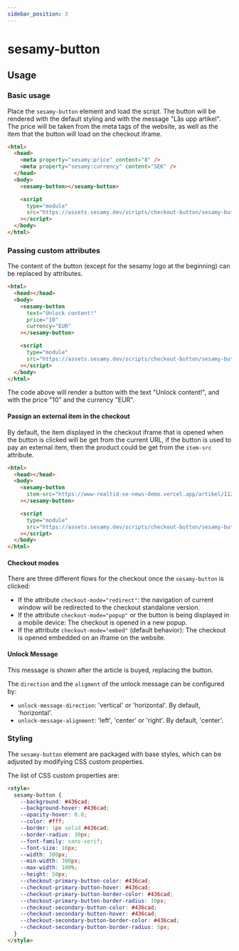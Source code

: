 ```yaml
---
sidebar_position: 3
---
```


# sesamy-button

## Usage

### Basic usage

Place the `sesamy-button` element and load the script. The button will be rendered with the default styling and with the message "Lås upp artikel". The price will be taken from the meta tags of the website, as well as the item that the button will load on the checkout iframe.

```html
<html>
  <head>
    <meta property="sesamy:price" content="8" />
    <meta property="sesamy:currency" content="SEK" />
  </head>
  <body>
    <sesamy-button></sesamy-button>

    <script
      type="module"
      src="https://assets.sesamy.dev/scripts/checkout-button/sesamy-button.min.js"
    ></script>
  </body>
</html>
```

### Passing custom attributes

The content of the button (except for the sesamy logo at the beginning) can be replaced by attributes.

```html
<html>
  <head></head>
  <body>
    <sesamy-button
      text="Unlock content!"
      price="10"
      currency="EUR"
    ></sesamy-button>

    <script
      type="module"
      src="https://assets.sesamy.dev/scripts/checkout-button/sesamy-button.min.js"
    ></script>
  </body>
</html>
```

The code above will render a button with the text "Unlock content!", and with the price "10" and the currency "EUR".

#### Passign an external item in the checkout

By default, the item displayed in the checkout iframe that is opened when the button is clicked will be get from the current URL, if the button is used to pay an external item, then the product could be get from the `item-src` attribute.

```html
<html>
  <head></head>
  <body>
    <sesamy-button
      item-src="https://www-realtid-se-news-demo.vercel.app/artikel/112273"
    ></sesamy-button>

    <script
      type="module"
      src="https://assets.sesamy.dev/scripts/checkout-button/sesamy-button.min.js"
    ></script>
  </body>
</html>
```

#### Checkout modes

There are three different flows for the checkout once the `sesamy-button` is clicked:

- If the attribute `checkout-mode="redirect"`: the navigation of current window will be redirected to the checkout standalone version.
- If the attribute `checkout-mode="popup"` or the button is being displayed in a mobile device: The checkout is opened in a new popup.
- If the attribute `checkout-mode="embed"` (default behavior): The checkout is opened embedded on an iframe on the website.

#### Unlock Message

This message is shown after the article is buyed, replacing the button.

The `direction` and the `aligment` of the unlock message can be configured by:

- `unlock-message-direction`: 'vertical' or 'horizontal'. By default, 'horizontal'.
- `unlock-message-alignment`: 'left', 'center' or 'right'. By default, 'center'.

### Styling

The `sesamy-button` element are packaged with base styles, which can be adjusted by modifying CSS custom properties.

The list of CSS custom properties are:

```html
<style>
  sesamy-button {
    --background: #436cad;
    --background-hover: #436cad;
    --opacity-hover: 0.8;
    --color: #fff;
    --border: 1px solid #436cad;
    --border-radius: 30px;
    --font-family: sans-serif;
    --font-size: 16px;
    --width: 300px;
    --min-width: 300px;
    --max-width: 100%;
    --height: 50px;
    --checkout-primary-button-color: #436cad;
    --checkout-primary-button-hover: #436cad;
    --checkout-primary-button-border-color: #436cad;
    --checkout-primary-button-border-radius: 10px;
    --checkout-secondary-button-color: #436cad;
    --checkout-secondary-button-hover: #436cad;
    --checkout-secondary-button-border-color: #436cad;
    --checkout-secondary-button-border-radius: 5px;
  }
</style>
```
